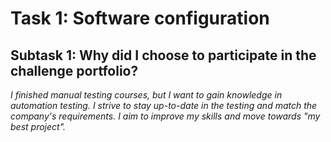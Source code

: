 # Task 1: Software configuration
## Subtask 1: Why did I choose to participate in the challenge portfolio?

_I finished manual testing courses, but I want to gain knowledge in automation testing. I strive to stay up-to-date in the testing and match the company's requirements.
I aim to improve my skills and move towards "my best project"._
